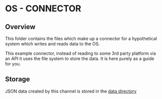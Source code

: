 # OS - CONNECTOR

## Overview

This folder contains the files which make up a connector for a hypothetical system
which writes and reads data to the OS.

This example connector, instead of reading to some 3rd party platform via an API it uses the
file system to store the data. It is here purely as a guide for you.

## Storage

JSON data created by this channel is stored in the [data directory](data)